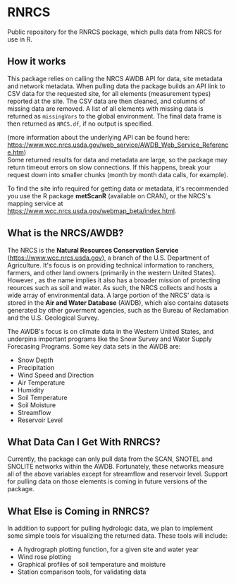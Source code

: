 # RNRCS
Public repository for the RNRCS package, which pulls data from NRCS for use in R.

## How it works 
This package relies on calling the NRCS AWDB API for data, site metadata and network metadata. When pulling data the package builds an API link to CSV data for the requested site, for all elements (measurement types) reported at the site. The CSV data are then cleaned, and columns of missing data are removed. A list of all elements with missing data is returned as `missingVars` to the global environment. The final data frame is then returned as `NRCS.df`, if no output is specified. 
 
(more information about the underlying API can be found here: https://www.wcc.nrcs.usda.gov/web_service/AWDB_Web_Service_Reference.htm)  
Some returned results for data and metadata are large, so the package may return timeout errors on slow connections. If this happens, break your request down into smaller chunks (month by month data calls, for example).

To find the site info required for getting data or metadata, it's recommended you use the R package **metScanR** (available on CRAN), or the NRCS's mapping service at https://www.wcc.nrcs.usda.gov/webmap_beta/index.html. 

## What is the NRCS/AWDB?
The NRCS is the **Natural Resources Conservation Service** (https://www.wcc.nrcs.usda.gov), a branch of the U.S. Department of Agriculture. It's focus is on providing technical information to ranchers, farmers, and other land owners (primarily in the western United States). However , as the name implies it also has a broader mission of protecting reources such as soil and water. As such, the NRCS collects and hosts a wide array of environmental data. A large portion of the NRCS' data is stored in the **Air and Water Database** (AWDB), which also contains datasets generated by other goverment agencies, such as the Bureau of Reclamation and the U.S. Geological Survey. 

The AWDB's focus is on climate data in the Western United States, and underpins important programs like the Snow Survey and Water Supply Forecasing Programs. Some key data sets in the AWDB are:
 - Snow Depth
 - Precipitation
 - Wind Speed and Direction
 - Air Temperature
 - Humidity
 - Soil Temperature
 - Soil Moisture
 - Streamflow
 - Reservoir Level

## What Data Can I Get With RNRCS?
Currently, the package can only pull data from the SCAN, SNOTEL and SNOLITE networks within the AWDB. Fortunately, these networks measure all of the above variables except for streamflow and reservoir level. Support for pulling data on those elements is coming in future versions of the package.

## What Else is Coming in RNRCS?
In addition to support for pulling hydrologic data, we plan to implement some simple tools for visualizing the returned data. These tools will include:
- A hydrograph plotting function, for a given site and water year
- Wind rose plotting
- Graphical profiles of soil temperature and moisture
- Station comparison tools, for validating data
